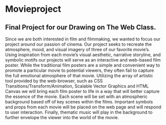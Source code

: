 # Movieproject
## Final Project for our Drawing on The Web Class. 
Since we are both interested in film and filmmaking, we wanted to focus our project around our passion of cinema. Our project seeks to recreate the atmosphere, mood, and visual imagery of three of our favorite movie’s. Using inspiration from each movie’s visual aesthetic, narrative storyline, and symbolic motifs our projects will serve as an interactive and web-based film poster. While the traditional film posters are a simple and convenient way to promote a particular movie to potential viewers, they often fail to capture the full emotional atmosphere of that movie. Utilizing the array of artistic tool provided by the web-browser, such as CSS Transitions/Transform/Animation, Scalable Vector Graphics and HTML Canvas we will bring each film poster to life in a way that will better capture the essence of the movie. Each scene will be set with an atmospheric background based off of key scenes within the films. Important symbols and props from each movie will be placed on the web page and will respond to user interaction. Finally, thematic music will play in the background to further envelope the viewer into the world of the movie. 

